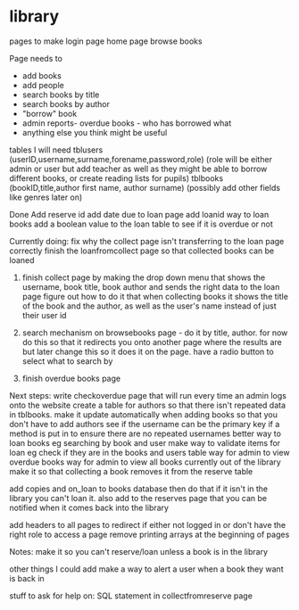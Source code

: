 # library


pages to make 
login page
home page
browse books


Page needs to 
- add books
- add people
- search books by title
- search books by author
- "borrow" book
- admin reports- overdue books - who has borrowed what
- anything else you think might be useful


tables I will need
tblusers (userID,username,surname,forename,password,role) (role will be either admin or user but add teacher as well as they might be able to borrow different books, or create reading lists for pupils)
tblbooks (bookID,title,author first name, author surname) (possibly add other fields like genres later on)

Done
Add reserve id
add date due to loan page
add loanid
way to loan books
add a boolean value to the loan table to see if it is overdue or not



Currently doing:
fix why the collect page isn't transferring to the loan page correctly 
finish the loanfromcollect page so that collected books can be loaned


1. finish collect page by making the drop down menu that shows the username, book title, book author and sends the right data to the loan page
figure out how to do it that when collecting books it shows the title of the book and the author, as well as the user's name instead of just their user id

2. search mechanism on browsebooks page - do it by title, author. for now do this so that it redirects you onto another page where the results are but later change this so it does it on the page. have a radio button to select what to search by

3. finish overdue books page 



Next steps:
write checkoverdue page that will run every time an admin logs onto the website
create a table for authors so that there isn't repeated data in tblbooks. make it update automatically when adding books so that you don't have to add authors 
see if the username can be the primary key if a method is put in to ensure there are no repeated usernames
better way to loan books eg searching by book and user
make way to validate items for loan eg check if they are in the books and users table
way for admin to view overdue books
way for admin to view all books currently out of the library
make it so that collecting a book removes it from the reserve table


add copies and on_loan to books database then do that if it isn't in the library you can't loan it. also add to the reserves page that you can be notified when it comes back into the library


add headers to all pages to redirect if either not logged in or don't have the right role to access a page
remove printing arrays at the beginning of pages


Notes:
make it so you can't reserve/loan unless a book is in the library


other things I could add
make a way to alert a user when a book they want is back in 

stuff to ask for help on:
SQL statement in collectfromreserve page